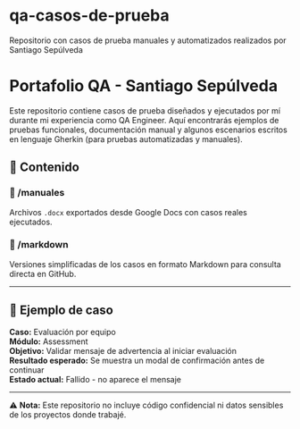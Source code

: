 # qa-casos-de-prueba
Repositorio con casos de prueba manuales y automatizados realizados por Santiago Sepúlveda

# Portafolio QA - Santiago Sepúlveda

Este repositorio contiene casos de prueba diseñados y ejecutados por mí durante mi experiencia como QA Engineer. Aquí encontrarás ejemplos de pruebas funcionales, documentación manual y algunos escenarios escritos en lenguaje Gherkin (para pruebas automatizadas y manuales).

## 🧪 Contenido

### 📁 /manuales
Archivos `.docx` exportados desde Google Docs con casos reales ejecutados.

### 📁 /markdown
Versiones simplificadas de los casos en formato Markdown para consulta directa en GitHub.

---

## 📌 Ejemplo de caso

**Caso:** Evaluación por equipo  
**Módulo:** Assessment  
**Objetivo:** Validar mensaje de advertencia al iniciar evaluación  
**Resultado esperado:** Se muestra un modal de confirmación antes de continuar  
**Estado actual:** Fallido - no aparece el mensaje

---

⚠️ **Nota:** Este repositorio no incluye código confidencial ni datos sensibles de los proyectos donde trabajé.
